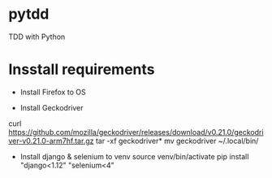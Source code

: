 # pytdd
TDD with Python

# Insstall requirements
- Install Firefox to OS

- Install Geckodriver

curl https://github.com/mozilla/geckodriver/releases/download/v0.21.0/geckodriver-v0.21.0-arm7hf.tar.gz
tar -xf geckodriver*
mv geckodriver ~/.local/bin/

- Install django & selenium to venv
source venv/bin/activate
pip install "django<1.12" "selenium<4"
